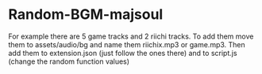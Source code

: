 # Random-BGM-majsoul
For example there are 5 game tracks and 2 riichi tracks. To add them move them to assets/audio/bg and name them riichix.mp3 or game.mp3.
Then add them to extension.json (just follow the ones there) and to script.js (change the random function values)
